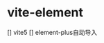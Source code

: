 <!--
 * @Author: Wanko
 * @Date: 2024-04-11 09:48:05
 * @LastEditors: Wanko
 * @LastEditTime: 2024-04-11 10:15:41
 * @Description:
-->

# vite-element

[] vite5
[] element-plus自动导入
